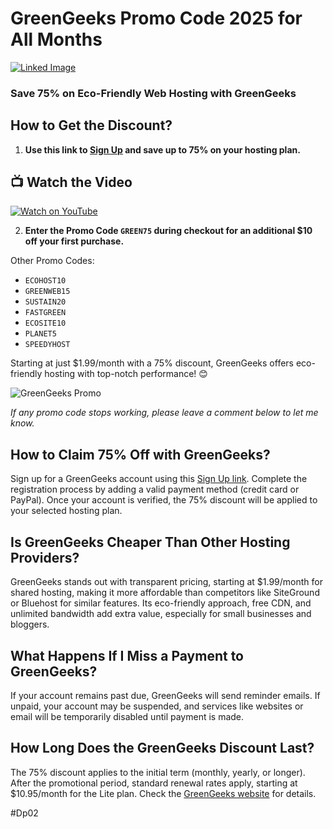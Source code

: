 # GreenGeeks Promo Code 2025 for All Months

[![Linked Image](https://cdn.mos.cms.futurecdn.net/LjZqsoxeUCmHU3gbMvafSg.jpg)](https://snipitx.com/greengeeks-jy)

### Save 75% on Eco-Friendly Web Hosting with GreenGeeks

## How to Get the Discount?

1. **Use this link to [Sign Up](https://snipitx.com/greengeeks-jy) and save up to 75% on your hosting plan.**

## 📺 Watch the Video
[![Watch on YouTube](https://img.youtube.com/vi/abcdef123456/0.jpg)](https://youtu.be/1v3h8F7261c?si=B5X7fMz7Az9MRT44)

2. **Enter the Promo Code `GREEN75` during checkout for an additional $10 off your first purchase.**

Other Promo Codes:
- `ECOHOST10`
- `GREENWEB15`
- `SUSTAIN20`
- `FASTGREEN`
- `ECOSITE10`
- `PLANET5`
- `SPEEDYHOST`

Starting at just $1.99/month with a 75% discount, GreenGeeks offers eco-friendly hosting with top-notch performance! 😊

![GreenGeeks Promo](https://i.makeagif.com/media/12-07-2020/A9-bgn.gif)

*If any promo code stops working, please leave a comment below to let me know.*

## How to Claim 75% Off with GreenGeeks?
Sign up for a GreenGeeks account using this [Sign Up link](https://snipitx.com/greengeeks-jy). Complete the registration process by adding a valid payment method (credit card or PayPal). Once your account is verified, the 75% discount will be applied to your selected hosting plan.

## Is GreenGeeks Cheaper Than Other Hosting Providers?
GreenGeeks stands out with transparent pricing, starting at $1.99/month for shared hosting, making it more affordable than competitors like SiteGround or Bluehost for similar features. Its eco-friendly approach, free CDN, and unlimited bandwidth add extra value, especially for small businesses and bloggers.

## What Happens If I Miss a Payment to GreenGeeks?
If your account remains past due, GreenGeeks will send reminder emails. If unpaid, your account may be suspended, and services like websites or email will be temporarily disabled until payment is made.

## How Long Does the GreenGeeks Discount Last?
The 75% discount applies to the initial term (monthly, yearly, or longer). After the promotional period, standard renewal rates apply, starting at $10.95/month for the Lite plan. Check the [GreenGeeks website](https://snipitx.com/greengeeks-jy) for details.

#Dp02
